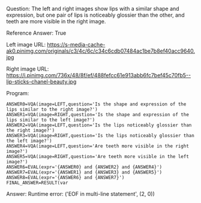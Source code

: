 Question: The left and right images show lips with a similar shape and expression, but one pair of lips is noticeably glossier than the other, and teeth are more visible in the right image.

Reference Answer: True

Left image URL: https://s-media-cache-ak0.pinimg.com/originals/c3/4c/6c/c34c6cdb07484ac1be7b8ef40acc9640.jpg

Right image URL: https://i.pinimg.com/736x/48/8f/ef/488fefcc61e913abb6fc7bef45c70fb5--lip-sticks-chanel-beauty.jpg

Program:

```
ANSWER0=VQA(image=LEFT,question='Is the shape and expression of the lips similar to the right image?')
ANSWER1=VQA(image=RIGHT,question='Is the shape and expression of the lips similar to the left image?')
ANSWER2=VQA(image=LEFT,question='Is the lips noticeably glossier than the right image?')
ANSWER3=VQA(image=RIGHT,question='Is the lips noticeably glossier than the left image?')
ANSWER4=VQA(image=LEFT,question='Are teeth more visible in the right image?')
ANSWER5=VQA(image=RIGHT,question='Are teeth more visible in the left image?')
ANSWER6=EVAL(expr='{ANSWER0} and {ANSWER2} and {ANSWER4}')
ANSWER7=EVAL(expr='{ANSWER1} and {ANSWER3} and {ANSWER5}')
ANSWER8=EVAL(expr='{ANSWER6} and {ANSWER7}')
FINAL_ANSWER=RESULT(var
```
Answer: Runtime error: ('EOF in multi-line statement', (2, 0))

